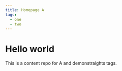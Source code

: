 ```yaml
---
title: Homepage A
tags:
  - one
  - two
---
```

# Hello world

This is a content repo for A and demonstraights tags.